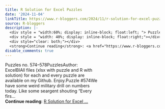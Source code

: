 ```yaml
---
title: R Solution for Excel Puzzles
date: '2024-11-04'
linkTitle: https://www.r-bloggers.com/2024/11/r-solution-for-excel-puzzles-46/
source: R-bloggers
description: |-
  <div style = "width:60%; display: inline-block; float:left; "> Puzzles no. 574–578PuzzlesAuthor: ExcelBIAll files (xlsx with puzzle and R with solution) for each and every puzzle are available on my Github. Enjoy.Puzzle #574We have some weird military drill on numbers today. Like some seargent shouting “Every firs...</div>
  <div style = "width: 40%; display: inline-block; float:right;"></div>
  <div style="clear: both;"></div>
  <strong>Continue reading</strong>: <a href="https://www.r-bloggers.com/2024/11/r-solution-for-excel-puzzles-46/">R Solution for Excel ...
disable_comments: true
---
```

<div style = "width:60%; display: inline-block; float:left; "> Puzzles no. 574–578PuzzlesAuthor: ExcelBIAll files (xlsx with puzzle and R with solution) for each and every puzzle are available on my Github. Enjoy.Puzzle #574We have some weird military drill on numbers today. Like some seargent shouting “Every firs...</div>
<div style = "width: 40%; display: inline-block; float:right;"></div>
<div style="clear: both;"></div>
<strong>Continue reading</strong>: <a href="https://www.r-bloggers.com/2024/11/r-solution-for-excel-puzzles-46/">R Solution for Excel ...